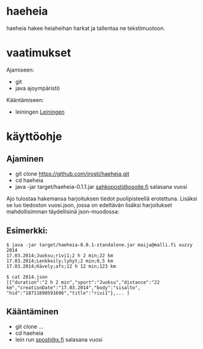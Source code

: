 haeheia
=======

haeheia hakee heiaheihan harkat ja tallentaa ne tekstimuotoon. 

vaatimukset
===========

Ajamiseen:
- git
- java ajoympäristö

Kääntämiseen:
- leiningen [Leiningen](http://leiningen.org/)

käyttöohje
==========

Ajaminen
--------

- git clone https://github.com/jrosti/haeheia.git
- cd haeheia
- java -jar target/haeheia-0.1.1.jar sahkoposti@osoite.fi salasana vuosi

Ajo tulostaa hakemansa harjoituksen tiedot puolipisteellä erotettuna. Lisäksi se luo tiedoston vuosi.json, jossa on edeltävän lisäksi harjoitukset mahdollisimman täydellisinä json-muodossa:

Esimerkki: 
----------

    $ java -jar target/haeheia-0.0.1-standalone.jar maija@malli.fi xuzzy 2014
    17.03.2014;Juoksu;rivi1;2 h 2 min;22 km
    17.03.2014;Lenkkeily;lyhyt;2 min;0,5 km
    17.03.2014;Kävely;afs;12 h 12 min;123 km

    $ cat 2014.json
    [{"duration":"2 h 2 min","sport":"Juoksu","distance":"22 km","creationDate":"17.03.2014","body":"sisalto",
    "hid":"18711690591696","title":"rivi1"},... ]

Kääntäminen
-----------

- git clone ...
- cd haeheia
- lein run sposti@x.fi salasana vuosi


